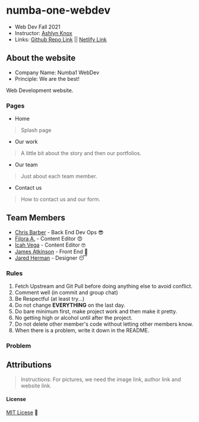 # numba-one-webdev

- Web Dev Fall 2021
- Instructor: [Ashlyn Knox](https://github.com/lilyx13)
- Links: [Github Repo Link](https://github.com/Icahpv/numba-one-webdev.git) || [Netlify Link]()

## About the website

- Company Name: Numba1 WebDev
- Principle: We are the best!

Web Development website.

### Pages

- Home
> Splash page
- Our work
> A little bit about the story and then our portfolios.
- Our team
> Just about each team member.
- Contact us
> How to contact us and our form.

## Team Members

- [Chris Barber](https://github.com/13retonnian) - Back End Dev Ops :sunglasses:
- [Filora A.](https://github.com/aeoyu) - Content Editor :heart_eyes:
- [Icah Vega](https://github.com/Icahpv) - Content Editor :nerd_face:
- [James Atkinson](https://github.com/Archangel767) - Front End :cowboy_hat_face:
- [Jared Herman]() - Designer :sleeping:

### Rules

1. Fetch Upstream and Git Pull before doing anything else to avoid conflict.
2. Comment well (in commit and group chat)
3. Be Respectful (at least try...)
4. Do not change **EVERYTHING** on the last day.
5. Do bare minimum first, make project work and then make it pretty.
6. No getting high or alcohol until after the project.
7. Do not delete other member's code without letting other members know.
8. When there is a problem, write it down in the README.

### Problem




## Attributions
> Instructions: For pictures, we need the image link, author link and website link.



#### License
[MIT Licese](License) :scroll: